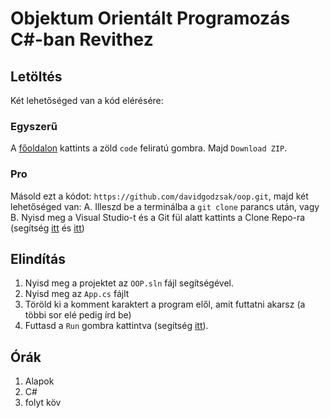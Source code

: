 # Objektum Orientált Programozás C#-ban Revithez

## Letöltés
Két lehetőséged van a kód elérésére:

### Egyszerű

A [főoldalon](https://github.com/davidgodzsak/oop) kattints a zöld `code` feliratú gombra. Majd `Download ZIP`.

### Pro

Másold ezt a kódot: `https://github.com/davidgodzsak/oop.git`, majd két lehetőséged van:
A. Illeszd be a terminálba a `git clone` parancs után, vagy
B. Nyisd meg a Visual Studio-t és a Git fül alatt kattints a Clone Repo-ra (segítség [itt](https://learn.microsoft.com/en-us/visualstudio/version-control/git-clone-repository?view=vs-2022) és [itt](https://learn.microsoft.com/en-us/visualstudio/get-started/tutorial-open-project-from-repo?toc=%2Fvisualstudio%2Fget-started%2Fcsharp%2Ftoc.json&bc=%2Fvisualstudio%2Fget-started%2Fcsharp%2Fbreadcrumb%2Ftoc.json&view=vs-2022))

## Elindítás
1. Nyisd meg a projektet az `OOP.sln` fájl segítségével.  
2. Nyisd meg az `App.cs` fájlt
3. Töröld ki a komment karaktert a program elől, amit futtatni akarsz (a többi sor elé pedig írd be)
4. Futtasd a `Run` gombra kattintva (segítség [itt](https://learn.microsoft.com/en-us/visualstudio/get-started/csharp/run-program?view=vs-2022)).

## Órák
1. Alapok
2. C#
3. folyt köv
